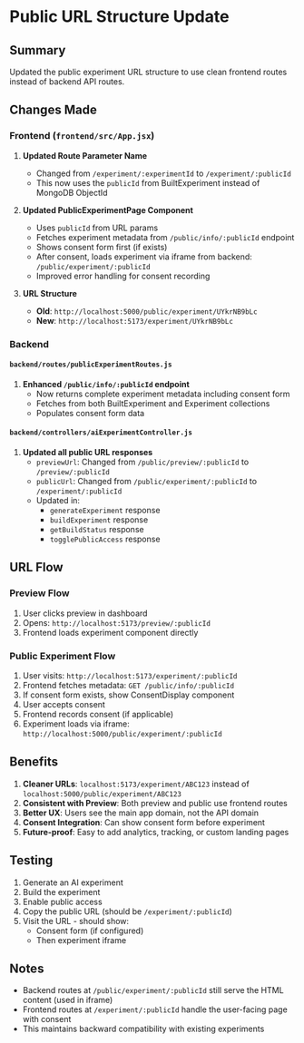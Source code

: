 # Public URL Structure Update

## Summary
Updated the public experiment URL structure to use clean frontend routes instead of backend API routes.

## Changes Made

### Frontend (`frontend/src/App.jsx`)

1. **Updated Route Parameter Name**
   - Changed from `/experiment/:experimentId` to `/experiment/:publicId`
   - This now uses the `publicId` from BuiltExperiment instead of MongoDB ObjectId

2. **Updated PublicExperimentPage Component**
   - Uses `publicId` from URL params
   - Fetches experiment metadata from `/public/info/:publicId` endpoint
   - Shows consent form first (if exists)
   - After consent, loads experiment via iframe from backend: `/public/experiment/:publicId`
   - Improved error handling for consent recording

3. **URL Structure**
   - **Old**: `http://localhost:5000/public/experiment/UYkrNB9bLc`
   - **New**: `http://localhost:5173/experiment/UYkrNB9bLc`

### Backend

#### `backend/routes/publicExperimentRoutes.js`

1. **Enhanced `/public/info/:publicId` endpoint**
   - Now returns complete experiment metadata including consent form
   - Fetches from both BuiltExperiment and Experiment collections
   - Populates consent form data

#### `backend/controllers/aiExperimentController.js`

1. **Updated all public URL responses**
   - `previewUrl`: Changed from `/public/preview/:publicId` to `/preview/:publicId`
   - `publicUrl`: Changed from `/public/experiment/:publicId` to `/experiment/:publicId`
   - Updated in:
     - `generateExperiment` response
     - `buildExperiment` response
     - `getBuildStatus` response
     - `togglePublicAccess` response

## URL Flow

### Preview Flow
1. User clicks preview in dashboard
2. Opens: `http://localhost:5173/preview/:publicId`
3. Frontend loads experiment component directly

### Public Experiment Flow
1. User visits: `http://localhost:5173/experiment/:publicId`
2. Frontend fetches metadata: `GET /public/info/:publicId`
3. If consent form exists, show ConsentDisplay component
4. User accepts consent
5. Frontend records consent (if applicable)
6. Experiment loads via iframe: `http://localhost:5000/public/experiment/:publicId`

## Benefits

1. **Cleaner URLs**: `localhost:5173/experiment/ABC123` instead of `localhost:5000/public/experiment/ABC123`
2. **Consistent with Preview**: Both preview and public use frontend routes
3. **Better UX**: Users see the main app domain, not the API domain
4. **Consent Integration**: Can show consent form before experiment
5. **Future-proof**: Easy to add analytics, tracking, or custom landing pages

## Testing

1. Generate an AI experiment
2. Build the experiment
3. Enable public access
4. Copy the public URL (should be `/experiment/:publicId`)
5. Visit the URL - should show:
   - Consent form (if configured)
   - Then experiment iframe

## Notes

- Backend routes at `/public/experiment/:publicId` still serve the HTML content (used in iframe)
- Frontend routes at `/experiment/:publicId` handle the user-facing page with consent
- This maintains backward compatibility with existing experiments
